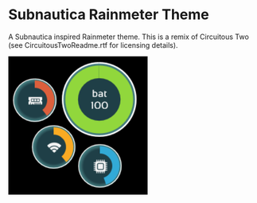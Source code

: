 # Subnautica Rainmeter Theme
A Subnautica inspired Rainmeter theme. This is a remix of Circuitous Two (see CircuitousTwoReadme.rtf for licensing details). 

![Image of Subnautica Theme](demo.png)
